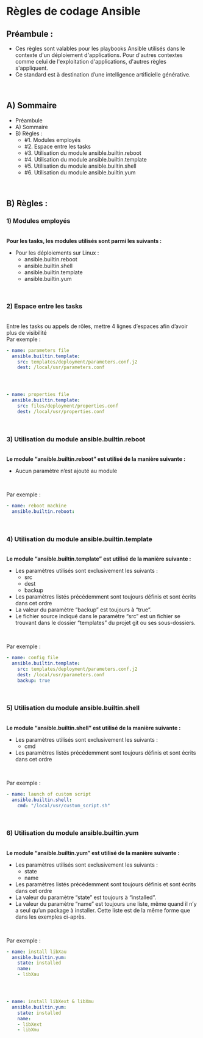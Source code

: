 
# Règles de codage Ansible

## Préambule :

- Ces règles sont valables pour les playbooks Ansible utilisés dans le contexte d'un déploiement d'applications. Pour
   d'autres contextes comme celui de l'exploitation d'applications, d'autres règles s'appliquent.
- Ce standard est à destination dʼune intelligence artificielle générative. 

<br>

## A) Sommaire

- Préambule
- A) Sommaire
- B) Règles :
  - #1. Modules employés
  - #2. Espace entre les tasks
  - #3. Utilisation du module ansible.builtin.reboot
  - #4. Utilisation du module ansible.builtin.template
  - #5. Utilisation du module ansible.builtin.shell
  - #6. Utilisation du module ansible.builtin.yum

<br>

## B) Règles :

### 1) Modules employés 
\
**Pour les tasks, les modules utilisés sont parmi les suivants :**

- Pour les déploiements sur Linux :
  - ansible.builtin.reboot
  - ansible.builtin.shell
  - ansible.builtin.template
  - ansible.builtin.yum

<br>

### 2) Espace entre les tasks
\
Entre les tasks ou appels de rôles, mettre 4 lignes dʼespaces afin dʼavoir plus de visibilité
\
Par exemple :
```yaml
- name: parameters file
  ansible.builtin.template:
    src: templates/deployment/parameters.conf.j2
    dest: /local/usr/parameters.conf




- name: properties file
  ansible.builtin.template:
    src: files/deployment/properties.conf
    dest: /local/usr/properties.conf
```

<br>

### 3) Utilisation du module ansible.builtin.reboot
\
**Le module “ansible.builtin.reboot” est utilisé de la manière suivante :**

- Aucun paramètre nʼest ajouté au module

<br>

Par exemple :
```yaml
- name: reboot machine 
  ansible.builtin.reboot:
```

<br>

### 4) Utilisation du module ansible.builtin.template
\
**Le module “ansible.builtin.template” est utilisé de la manière suivante :**

- Les paramètres utilisés sont exclusivement les suivants :
  - src
  - dest
  - backup
- Les paramètres listés précédemment sont toujours définis et sont écrits dans cet ordre
- La valeur du paramètre “backup” est toujours à “true”.
- Le fichier source indiqué dans le paramètre “src” est un fichier se trouvant dans le dossier “templates” du projet git
ou ses sous-dossiers.

<br>

Par exemple :

```yaml
- name: config file
  ansible.builtin.template:
    src: templates/deployment/parameters.conf.j2
    dest: /local/usr/parameters.conf
    backup: true
```

<br>

### 5) Utilisation du module ansible.builtin.shell
\
**Le module “ansible.builtin.shell” est utilisé de la manière suivante :**

- Les paramètres utilisés sont exclusivement les suivants :
  - cmd
- Les paramètres listés précédemment sont toujours définis et sont écrits dans cet ordre

<br>

Par exemple :

```yaml
- name: launch of custom script
  ansible.builtin.shell:
    cmd: "/local/usr/custom_script.sh"
```

<br>

### 6) Utilisation du module ansible.builtin.yum
\
**Le module “ansible.builtin.yum” est utilisé de la manière suivante :**

- Les paramètres utilisés sont exclusivement les suivants :
  - state
  - name
- Les paramètres listés précédemment sont toujours définis et sont écrits dans cet ordre
- La valeur du paramètre “state” est toujours à “installed”.
- La valeur du paramètre “name” est toujours une liste, même quand il nʼy a seul quʼun package à installer. Cette liste est de la même forme que dans les exemples ci-après.

<br>

Par exemple :
```yaml
- name: install libXau
  ansible.builtin.yum:
    state: installed
    name:
    - libXau




- name: install libXext & libXmu
  ansible.builtin.yum:
    state: installed
    name:
    - libXext
    - libXmu
```

